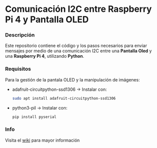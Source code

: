 # Comunicación I2C entre Raspberry Pi 4 y Pantalla OLED

### Descripción
Este repositorio contiene el código y los pasos necesarios para enviar mensajes por medio de una comunicación I2C entre una **Pantalla Oled** y una **Raspberry Pi 4**, utilizando **Python**.

### Requisitos
Para la gestión de la pantala OLED y la manipulación de imágenes:
- adafruit-circuitpython-ssd1306  → Instalar con:
  ```sh
  sudo apt install adafruit-circuitpython-ssd1306
- python3-pil  → Instalar con:
  ```sh
  pip install pyserial

### Info
Visita el [wiki](https://github.com/AxJrTec/oled_raspberry/wiki) para mayor información

